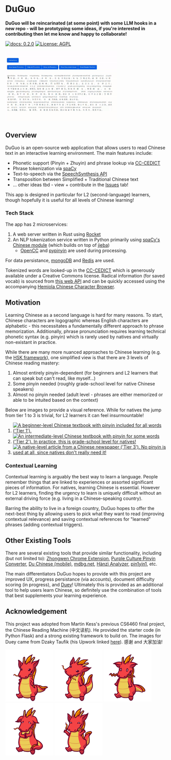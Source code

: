 # DuGuo
**DuGuo will be reincarinated (at some point) with some LLM hooks in a new repo - will be prototyping some ideas, if you're interested in contributing then let me know and happy to collaborate!**

[![docs: 0.2.0](https://img.shields.io/badge/Docs-0.2.0-blue)](https://duguo.app/static/doc/duguo/index.html)
[![License: AGPL](https://img.shields.io/badge/License-AGPL-yellow.svg)](https://www.gnu.org/licenses/agpl-3.0.en.html)

[<img src="app/static/img/demo.gif" alt="DuGuo demo gif" width="350">](app/static/img/demo.gif)

## Overview
DuGuo is an open-source web application that allows users to read Chinese text in an interactive learning environment. The main features include:
- Phonetic support (Pinyin + Zhuyin) and phrase lookup via [CC-CEDICT](https://cc-cedict.org/wiki/)
- Phrase tokenization via [spaCy](https://spacy.io/)
- Text-to-speech via the [SpeechSynthesis API](https://developer.mozilla.org/en-US/docs/Web/API/SpeechSynthesis)
- Transposition between Simplified + Traditional Chinese text
- ... other ideas tbd - view + contribute in the [Issues](https://github.com/ericpan64/DuGuo-Chinese-Reading-App/issues) tab!

This app is designed in particular for L2 (second-language) learners, though hopefully it is useful for all levels of Chinese learning! 

### Tech Stack
The app has 2 microservices:
1. A web server written in Rust using [Rocket](https://rocket.rs/)
2. An NLP tokenization service written in Python primarily using [spaCy's Chinese module](https://spacy.io/models/zh) (which builds on top of [jieba](https://github.com/fxsjy/jieba))
    - [OpenCC](https://github.com/BYVoid/OpenCC) and [pypinyin](https://github.com/mozillazg/python-pinyin) are used during processing. 

For data persistance, [mongoDB](https://www.mongodb.com/) and [Redis](https://redis.io/) are used.

Tokenized words are looked-up in the [CC-CEDICT](https://cc-cedict.org/wiki/) which is generously available under a Creative Commons license. Radical information (for saved vocab) is sourced from [this web API](http://ccdb.hemiola.com/) and can be quickly accessed using the accompanying [Hemiola Chinese Character Browser](http://hanzi.hemiola.com/).

## Motivation
Learning Chinese as a second language is hard for many reasons. To start, Chinese characters are logographic whereas English characters are alphabetic - this necessitates a fundamentally different approach to phrase memorization. Additionally, phrase pronunciation requires learning technical phonetic syntax (e.g. pinyin) which is rarely used by natives and virtually non-existant in practice.

While there are many more nuanced approaches to Chinese learning (e.g. the [HSK framework](https://en.wikipedia.org/wiki/Hanyu_Shuiping_Kaoshi)), one simplified view is that there are 3 levels of Chinese reading mastery:
1. Almost entirely pinyin-dependent (for beginners and L2 learners that can speak but can't read, like myself...)
2. Some pinyin needed (roughly grade-school level for native Chinese speakers)
3. Almost no pinyin needed (adult level - phrases are either memorized or able to be intuited based on the context)

Below are images to provide a visual reference. While for natives the jump from tier 1 to 3 is trivial, for L2 learners it can feel insurmountable!

1. [<img src="design/images/textbook-beginner.jpg" alt="A beginner-level Chinese textbook with pinyin included for all words ('Tier 1')." width="350">](design/images/textbook-beginner.jpg)
2. [<img src="design/images/textbook-intermediate.jpg" alt="An intermediate-level Chinese textbook with pinyin for some words ('Tier 2'). In practice, this is grade-school level for natives!" width="350">](design/images/textbook-intermediate.jpg)
3. [<img src="design/images/newspaper-hard.jpg" alt="A native-level article from a Chinese newspaper ('Tier 3'). No pinyin is used at all, since natives don't really need it!" width="350">](design/images/newspaper-hard.jpg)

### Contextual Learning 
Contextual learning is arguably the best way to learn a language. People remember things that are linked to experiences or assorted significant pieces of information. For natives, learning Chinese is essential. However for L2 learners, finding the urgency to learn is uniquely difficult without an external driving force (e.g. living in a Chinese-speaking country).

Barring the ability to live in a foreign country, DuGuo hopes to offer the next-best thing by allowing users to pick what they want to read (improving contextual relevance) and saving contextual references for "learned" phrases (adding contextual triggers).

## Other Existing Tools
There are several existing tools that provide similar functionality, including (but not limited to): [Zhongwen Chrome Extension](https://chrome.google.com/webstore/detail/zhongwen-chinese-english/kkmlkkjojmombglmlpbpapmhcaljjkde?hl=en), [Purple Culture Pinyin Converter](https://www.purpleculture.net/chinese-pinyin-converter/), [Du Chinese (mobile)](https://www.duchinese.net/), [mdbg.net](https://www.mdbg.net/chinese/dictionary), [Hànzì Analyzer](http://hemiola.com/), [pin1yin1](https://www.pin1yin1.com/), etc.

The main differentiators DuGuo hopes to provide with this project are improved UX, progress persistance (via accounts), document difficulty scoring (in progress), and [Duey](app/static/img/duey/duey_extra_happy.png)! Ultimately this is provided as an additional tool to help users learn Chinese, so definitely use the combination of tools that best supplements your learning experience.

## Acknowledgement

This project was adopted from Martin Kess's previous CS6460 final project, the Chinese Reading Machine (中文读机). He provided the starter code (in Python Flask) and a strong existing framework to build on. The images for Duey came from Dzaky Taufik (his Upwork linked [here](https://www.upwork.com/freelancers/~013f8e6de5a2a64421)). 感谢 and 大家加油!

[<img src="app/static/img/duey/duey_base_normal.png" alt="Duey!" width="150">](app/static/img/duey/duey_base_normal.png)
[<img src="app/static/img/duey/duey_base_confused.png" alt="Confused Duey?" width="150">](app/static/img/duey/duey_base_confused.png)
[<img src="app/static/img/duey/duey_base_surprised.png" alt="Surprised Duey" width="150">](app/static/img/duey/duey_base_surprised.png)
[<img src="app/static/img/duey/duey_base_worried.png" alt="Worried Duey :-(" width="150">](app/static/img/duey/duey_base_worried.png)
[<img src="app/static/img/duey/duey_base_happy.png" alt="Happy Duey!" width="150">](app/static/img/duey/duey_base_happy.png)
